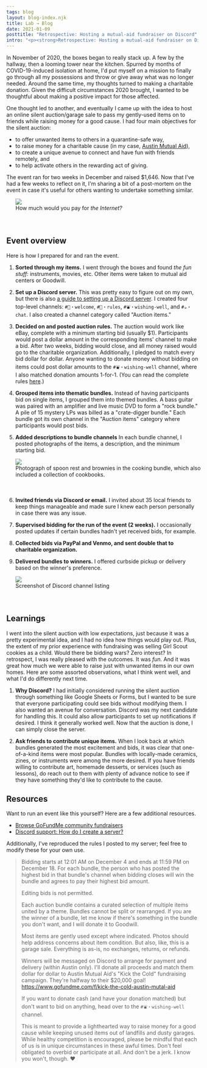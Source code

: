 ```yaml
---
tags: blog
layout: blog-index.njk
title: Lab → Blog 
date: 2021-01-09
posttitle: "Retrospective: Hosting a mutual-aid fundraiser on Discord"
intro: "<p><strong>Retrospective: Hosting a mutual-aid fundraiser on Discord</strong><br><em>Posted Friday, January 9, 2021</em></p>"
---
```


In November of 2020, the boxes began to really stack up. A few by the hallway, then a looming tower near the kitchen. Spurred by months of COVID-19-induced isolation at home, I'd put myself on a mission to finally go through all my possessions and throw or give away what was no longer needed. Around the same time, my thoughts turned to making a charitable donation. Given the difficult circumstances 2020 brought, I wanted to be thoughtful about making a positive impact for those affected. 

One thought led to another, and eventually I came up with the idea to host an online silent auction/garage sale to pass my gently-used items on to friends while raising money for a good cause. I had four main objectives for the silent auction:
  - to offer unwanted items to others in a quarantine-safe way, 
  - to raise money for a charitable cause (in my case, [Austin Mutual Aid](https://www.gofundme.com/f/kick-the-cold-austin-mutal-aid)), 
  - to create a unique avenue to connect and have fun with friends remotely, and
  - to help activate others in the rewarding act of giving.

<p></p>

The event ran for two weeks in December and raised $1,646. Now that I've had a few weeks to reflect on it, I'm sharing a bit of a post-mortem on the event in case it's useful for others wanting to undertake something similar. 

</div>
                          <div class="col-md-4">
                          <figure style="margin-left:24px; margin-right:-24px; padding-bottom:36px; padding-top:-36px;"><img src="/img/internet.png">
<figcaption>How much would you pay for <em>the Internet?</em></figcaption>
</figure>
                          </div>
                      </div>
                  </div>
              </div>
<div class="row">
    <div class="col-md-3">
        <div class="row">
            <div class="col-md-2 subheaderblock" style="background-color:var(--color4-light);">
            </div>
            <div class="col-md-10">
            <h2>Event overview</h2>
            </div>
        </div>
    </div>
    <div class="col-md-9">
        <div class="row">
            <div class="col-md-8">

Here is how I prepared for and ran the event.

  1. **Sorted through my items.** I went through the boxes and found *the fun stuff:* instruments, movies, etc. Other items were taken to mutual aid centers or Goodwill.

  3. **Set up a Discord server.** This was pretty easy to figure out on my own, but there is also [a guide to setting up a Discord server](#resources). I created four top-level channels: `#👋・welcome`, `#📢・rules`,  `#⛲・wishing-well`, and `#☕・chat`. I also created a channel category called "Auction items."

  2. **Decided on and posted auction rules.** The auction would work like eBay, complete with a minimum starting bid (usually $1). Participants would post a dollar amount in the corresponding items' channel to make a bid. After two weeks, bidding would close, and all money raised would go to the charitable organization. Additionally, I pledged to match every bid dollar for dollar. Anyone wanting to donate money without bidding on items could post dollar amounts to the `#⛲・wishing-well` channel, where I also matched donation amounts 1-for-1. (You can read the complete rules [here](#resources).)

  4. **Grouped items into thematic bundles.** Instead of having participants bid on single items, I grouped them into themed bundles. A bass guitar was paired with an amplifier and live music DVD to form a "rock bundle." A pile of 15 mystery LPs was billed as a "crate-digger bundle." Each bundle got its own channel in the "Auction items" category where participants would post bids.

  5. **Added descriptions to bundle channels** In each bundle channel, I posted photographs of the items, a description, and the minimum starting bid. 

<figure style="margin-left:24px; margin-right:-24px; padding-bottom:36px; padding-top:-36px;"><img src="/img/cooking.png">
<figcaption>Photograph of spoon rest and brownies in the cooking bundle, which also included a collection of cookbooks.</figcaption>
</figure>

  6. **Invited friends via Discord or email.** I invited about 35 local friends to keep things manageable and made sure I knew each person personally in case there was any issue.

  7. **Supervised bidding for the run of the event (2 weeks).** I occasionally posted updates if certain bundles hadn't yet received bids, for example.

  8. **Collected bids via PayPal and Venmo, and sent double that to charitable organization.**
  
  9. **Delivered bundles to winners.** I offered curbside pickup or delivery based on the winner's preference.

</div>
                          <div class="col-md-4">
                          <figure style="margin-left:24px; margin-right:-24px; padding-bottom:36px; padding-top:-36px;"><img src="/img/channels.png">
<figcaption>Screenshot of Discord channel listing</figcaption>
</figure>
                          </div>
                      </div>
                  </div>
              </div>
<div class="row">
    <div class="col-md-3">
        <div class="row">
            <div class="col-md-2 subheaderblock" style="background-color:var(--color4-light);">
            </div>
            <div class="col-md-10">
            <h2>Learnings</h2>
            </div>
        </div>
    </div>
    <div class="col-md-9">
        <div class="row">
            <div class="col-md-8">

I went into the silent auction with low expectations, just because it was a pretty experimental idea, and I had no idea how things would play out. Plus, the extent of my prior experience with fundraising was selling Girl Scout cookies as a child. Would there be bidding wars? Zero interest? In retrospect, I was really pleased with the outcomes. It was *fun.* And it was great how much we were able to raise just with unwanted items in our own homes. Here are some assorted observations, what I think went well, and what I'd do differently next time.

1. **Why Discord?** I had initially considered running the silent auction through something like Google Sheets or Forms, but I wanted to be sure that everyone participating could see bids without modifying them. I also wanted an avenue for conversation. Discord was my next candidate for handling this. It could also allow participants to set up notifications if desired. I think it generally worked well. Now that the auction is done, I can simply close the server.

2. **Ask friends to contribute unique items.** When I look back at which bundles generated the most excitement and bids, it was clear that one-of-a-kind items were most popular. Bundles with locally-made ceramics, zines, or instruments were among the more desired. If you have friends willing to contribute art, homemade desserts, or services (such as lessons), do reach out to them with plenty of advance notice to see if they have something they'd like to contribute to the cause.

</div>
                          <div class="col-md-4">
                          </div>
                      </div>
                  </div>
              </div>
<div class="row">
    <div class="col-md-3">
        <div class="row">
            <div class="col-md-2 subheaderblock" style="background-color:var(--color4-light);">
            </div>
            <div class="col-md-10">
            <h2 id="resources">Resources</a></h2>
            </div>
        </div>
    </div>
    <div class="col-md-9">
        <div class="row">
            <div class="col-md-8">

Want to run an event like this yourself? Here are a few additional resources.
  - [Browse GoFundMe community fundraisers](https://www.gofundme.com/discover/community-fundraiser)
  - [Discord support: How do I create a server?](https://support.discord.com/hc/en-us/articles/204849977-How-do-I-create-a-server-)
<p></p>

Additionally, I've reproduced the rules I posted to my server; feel free to modify these for your own use.

> Bidding starts at 12:01 AM on December 4 and ends at 11:59 PM on December 18. For each bundle, the person who has posted the highest bid in that bundle's channel when bidding closes will win the bundle and agrees to pay their highest bid amount.
> 
> Editing bids is not permitted.
> 
> Each auction bundle contains a curated selection of multiple items united by a theme. Bundles cannot be split or rearranged. If you are the winner of a bundle, let me know if there's something in the bundle you don't want, and I will donate it to Goodwill.
> 
> Most items are gently used except where indicated. Photos should help address concerns about item condition. But also, like, this is a garage sale. Everything is as-is, no exchanges, returns, or refunds.
>
> Winners will be messaged on Discord to arrange for payment and delivery (within Austin only). I'll donate all proceeds and match them dollar for dollar to Austin Mutual Aid's "Kick the Cold" fundraising campaign. They're halfway to their $20,000 goal! https://www.gofundme.com/f/kick-the-cold-austin-mutal-aid
>
> If you want to donate cash (and have your donation matched) but don't want to bid on anything, head over to the `#⛲・wishing-well` channel.
>
> This is meant to provide a lighthearted way to raise money for a good cause while keeping unused items out of landfills and dusty garages. While healthy competition is encouraged, please be mindful that each of us is in unique circumstances in these awful times. Don't feel obligated to overbid or participate at all. And don't be a jerk. I know you won't, though. ♥
